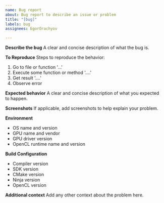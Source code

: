 ```yaml
---
name: Bug report
about: Bug report to describe an issue or problem
title: "[bug]"
labels: bug
assignees: EgorOrachyov

---
```


**Describe the bug**
A clear and concise description of what the bug is.

**To Reproduce**
Steps to reproduce the behavior:
1. Go to file or function '...'
2. Execute some function or method '....'
3. Get result '....'
4. Observe error

**Expected behavior**
A clear and concise description of what you expected to happen.

**Screenshots**
If applicable, add screenshots to help explain your problem.

**Environment**
- OS name and version
- GPU name and vendor
- GPU driver version
- OpenCL runtime name and version

**Build Configuration**
- Compiler version
- SDK version
- CMake version
- Ninja version
- OpenCL version

**Additional context**
Add any other context about the problem here.
